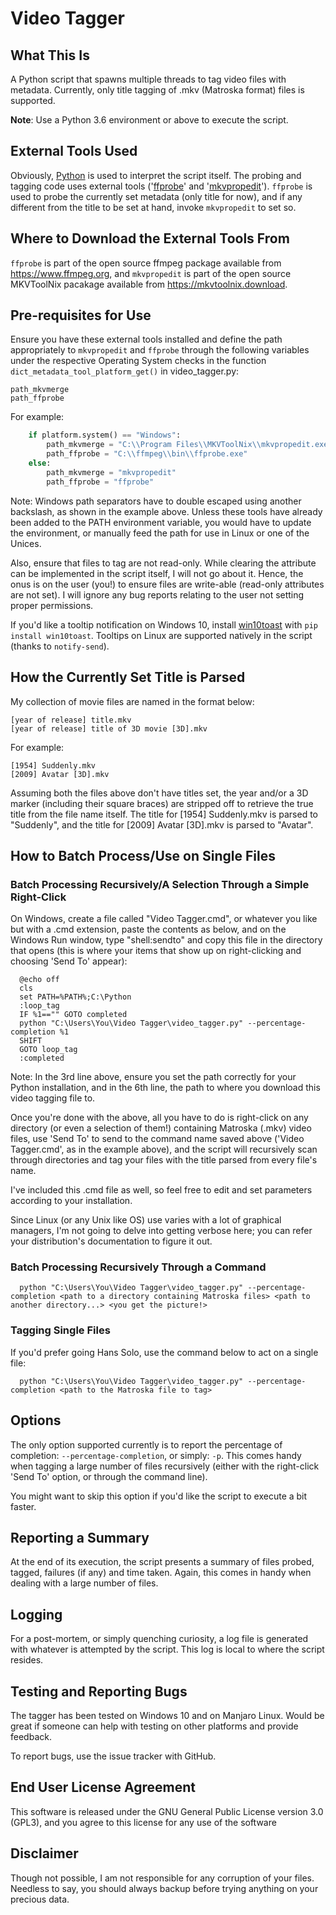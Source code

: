 # Video Tagger

## What This Is
A Python script that spawns multiple threads to tag video files with metadata. Currently, only title tagging of .mkv (Matroska format) files is supported.

**Note**: Use a Python 3.6 environment or above to execute the script.

## External Tools Used
Obviously, [Python](https://www.python.org) is used to interpret the script itself. The probing and tagging code uses external tools ('[ffprobe](https://www.ffmpeg.org/)' and '[mkvpropedit](https://mkvtoolnix.download/)'). `ffprobe` is used to probe the currently set metadata (only title for now), and if any different from the title to be set at hand, invoke `mkvpropedit` to set so.

## Where to Download the External Tools From
`ffprobe` is part of the open source ffmpeg package available from https://www.ffmpeg.org, and `mkvpropedit` is part of the open source MKVToolNix pacakage available from https://mkvtoolnix.download.

## Pre-requisites for Use
Ensure you have these external tools installed and define the path appropriately to `mkvpropedit` and `ffprobe` through the following variables under the respective Operating System checks in the function `dict_metadata_tool_platform_get()` in video_tagger.py:

```
path_mkvmerge
path_ffprobe
```

For example:
```python
	if platform.system() == "Windows":
		path_mkvmerge = "C:\\Program Files\\MKVToolNix\\mkvpropedit.exe"
		path_ffprobe = "C:\\ffmpeg\\bin\\ffprobe.exe"
	else:
		path_mkvmerge = "mkvpropedit"
		path_ffprobe = "ffprobe"
```
Note: Windows path separators have to double escaped using another backslash, as shown in the example above. Unless these tools have already been added to the PATH environment variable, you would have to update the environment, or manually feed the path for use in Linux or one of the Unices.

Also, ensure that files to tag are not read-only. While clearing the attribute can be implemented in the script itself, I will not go about it. Hence, the onus is on the user (you!) to ensure files are write-able (read-only attributes are not set). I will ignore any bug reports relating to the user not setting proper permissions.

If you'd like a tooltip notification on Windows 10, install [win10toast](https://pypi.org/project/win10toast/) with `pip install win10toast`. Tooltips on Linux are supported natively in the script (thanks to `notify-send`).

## How the Currently Set Title is Parsed
My collection of movie files are named in the format below:
```
[year of release] title.mkv
[year of release] title of 3D movie [3D].mkv
```
For example:
```
[1954] Suddenly.mkv
[2009] Avatar [3D].mkv
```
Assuming both the files above don't have titles set, the year and/or a 3D marker (including their square braces) are stripped off to retrieve the true title from the file name itself. The title for [1954] Suddenly.mkv is parsed to "Suddenly", and the title for [2009] Avatar [3D].mkv is parsed to "Avatar".

## How to Batch Process/Use on Single Files
### Batch Processing Recursively/A Selection Through a Simple Right-Click
  On Windows, create a file called "Video Tagger.cmd", or whatever you like but with a .cmd extension, paste the contents as below, and on the Windows Run window, type "shell:sendto" and copy this file in the directory that opens (this is where your items that show up on right-clicking and choosing 'Send To' appear):
```batch
  @echo off
  cls
  set PATH=%PATH%;C:\Python
  :loop_tag
  IF %1=="" GOTO completed
  python "C:\Users\You\Video Tagger\video_tagger.py" --percentage-completion %1
  SHIFT
  GOTO loop_tag
  :completed
```
  Note: In the 3rd line above, ensure you set the path correctly for your Python installation, and in the 6th line, the path to where you download this video tagging file to.

  Once you're done with the above, all you have to do is right-click on any directory (or even a selection of them!) containing Matroska (.mkv) video files, use 'Send To' to send to the command name saved above ('Video Tagger.cmd', as in the example above), and the script will recursively scan through directories and tag your files with the title parsed from every file's name.
  
  I've included this .cmd file as well, so feel free to edit and set parameters according to your installation.

  Since Linux (or any Unix like OS) use varies with a lot of graphical managers, I'm not going to delve into getting verbose here; you can refer your distribution's documentation to figure it out.

### Batch Processing Recursively Through a Command
```
  python "C:\Users\You\Video Tagger\video_tagger.py" --percentage-completion <path to a directory containing Matroska files> <path to another directory...> <you get the picture!>
```
### Tagging Single Files
  If you'd prefer going Hans Solo, use the command below to act on a single file:
```
  python "C:\Users\You\Video Tagger\video_tagger.py" --percentage-completion <path to the Matroska file to tag>
```
## Options
The only option supported currently is to report the percentage of completion: `--percentage-completion`, or simply: `-p`. This comes handy when tagging a large number of files recursively (either with the right-click 'Send To' option, or through the command line).

You might want to skip this option if you'd like the script to execute a bit faster.

## Reporting a Summary
At the end of its execution, the script presents a summary of files probed, tagged, failures (if any) and time taken. Again, this comes in handy when dealing with a large number of files.

## Logging
For a post-mortem, or simply quenching curiosity, a log file is generated with whatever is attempted by the script. This log is local to where the script resides.

## Testing and Reporting Bugs
The tagger has been tested on Windows 10 and on Manjaro Linux. Would be great if someone can help with testing on other platforms and provide feedback.

To report bugs, use the issue tracker with GitHub.

## End User License Agreement
This software is released under the GNU General Public License version 3.0 (GPL3), and you agree to this license for any use of the software

## Disclaimer
Though not possible, I am not responsible for any corruption of your files. Needless to say, you should always backup before trying anything on your precious data.
